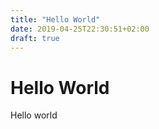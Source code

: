 ```yaml
---
title: "Hello World"
date: 2019-04-25T22:30:51+02:00
draft: true
---
```


# Hello World
Hello world
